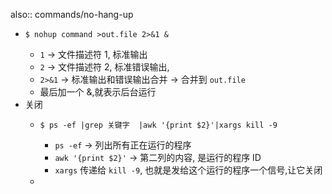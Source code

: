 also:: commands/no-hang-up
- ```shell
  $ nohup command >out.file 2>&1 &
  ```
  - `1` -> 文件描述符 1, 标准输出
  - `2` -> 文件描述符 2, 标准错误输出,
  - `2>&1` -> 标准输出和错误输出合并 -> 合并到 `out.file`
  - 最后加一个 &,就表示后台运行
- 关闭
  - ```shell
    $ ps -ef |grep 关键字  |awk '{print $2}'|xargs kill -9
    ```
    - `ps -ef` -> 列出所有正在运行的程序
    - `awk '{print $2}'` -> 第二列的内容, 是运行的程序 ID
    - `xargs` 传递给 `kill -9`, 也就是发给这个运行的程序一个信号,让它关闭
  -